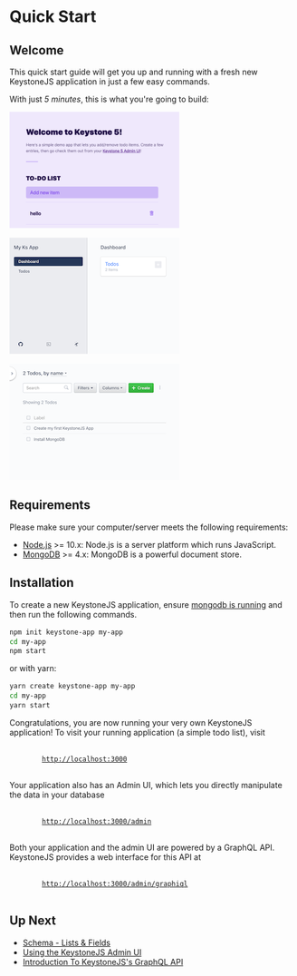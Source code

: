 <!--[meta]
section: quick-start
title: Introduction
[meta]-->

# Quick Start

## Welcome

This quick start guide will get you up and running with a fresh new KeystoneJS application in just a few easy commands.

With just _5 minutes_, this is what you're going to build:

[![Screenshot of the final Todo app](./img/todo-thumb.png)](https://raw.githubusercontent.com/keystonejs/keystone-5/master/docs/quick-start/img/todo.png)

[![Screenshot of KeystoneJS Admin Dashboard](./img/admin-dashboard-thumb.png)](https://raw.githubusercontent.com/keystonejs/keystone-5/master/docs/quick-start/img/admin-dashboard.png)

[![Screenshot of KeystoneJS Admin Todo List](./img/admin-list-thumb.png)](https://raw.githubusercontent.com/keystonejs/keystone-5/master/docs/quick-start/img/admin-list.png)

## Requirements

Please make sure your computer/server meets the following requirements:

- [Node.js](https://nodejs.org/) >= 10.x: Node.js is a server platform which runs JavaScript.
- [MongoDB](../quick-start/mongodb.md) >= 4.x: MongoDB is a powerful document store.

## Installation

To create a new KeystoneJS application, ensure [mongodb is running](../quick-start/mongodb.md) and then run the following commands.

```sh
npm init keystone-app my-app
cd my-app
npm start
```

or with yarn:

```sh
yarn create keystone-app my-app
cd my-app
yarn start
```

Congratulations, you are now running your very own KeystoneJS application!
To visit your running application (a simple todo list), visit

<pre>
	<code>
		<a href="http://localhost:3000">http://localhost:3000</a>
	</code>
</pre>

Your application also has an Admin UI, which lets you directly manipulate the data in your database

<pre>
	<code>
		<a href="http://localhost:3000/admin/">http://localhost:3000/admin</a>
	</code>
</pre>

Both your application and the admin UI are powered by a GraphQL API.
KeystoneJS provides a web interface for this API at

<pre>
	<code>
		<a href="http://localhost:3000/admin/graphiql">http://localhost:3000/admin/graphiql</a>
	</code>
</pre>

## Up Next

- [Schema - Lists & Fields](../discussions/schema.md)
- [Using the KeystoneJS Admin UI](../tutorials/admin-ui.md)
- [Introduction To KeystoneJS's GraphQL API](../tutorials/intro-to-graphql.md)
